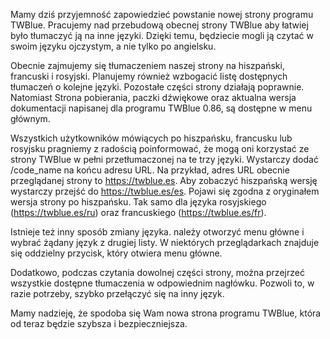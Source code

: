 <!-- 
.. title: Witamy na nowej stronie programu TWBlue 
.. slug: 1
.. date: 2016-10-03 09:20:57 UTC-05:00
.. tags: 
.. category: 
.. link: 
.. description: 
.. type: text
-->

Mamy dziś przyjemność zapowiedzieć powstanie nowej strony programu TWBlue. Pracujemy nad przebudową obecnej strony TWBlue aby łatwiej było tłumaczyć ją na inne języki. Dzięki temu, będziecie mogli ją czytać w swoim języku ojczystym, a nie tylko po angielsku.

Obecnie zajmujemy się tłumaczeniem naszej strony na hiszpański, francuski i rosyjski. Planujemy również wzbogacić listę dostępnych tłumaczeń o kolejne języki. Pozostałe części strony działają poprawnie. Natomiast Strona pobierania, paczki dźwiękowe oraz aktualna wersja dokumentacji napisanej dla programu TWBlue 0.86, są dostępne w menu głównym.

Wszystkich użytkowników mówiących po hiszpańsku, francusku lub rosyjsku pragniemy z radością poinformować, że mogą oni korzystać ze strony TWBlue w pełni przetłumaczonej na te trzy języki. Wystarczy dodać /code_name na końcu adresu URL. Na przykład, adres URL obecnie przeglądanej strony to https://twblue.es. Aby zobaczyć hiszpańską wersję wystarczy przejść do https://twblue.es/es. Pojawi się zgodna z oryginałem wersja strony po hiszpańsku. Tak samo dla języka rosyjskiego (https://twblue.es/ru) oraz francuskiego (https://twblue.es/fr).

Istnieje też inny sposób zmiany języka. należy otworzyć menu główne i wybrać żądany język z drugiej listy. W niektórych przeglądarkach znajduje się oddzielny przycisk, który otwiera menu główne.

Dodatkowo, podczas czytania dowolnej części strony, można przejrzeć wszystkie dostępne tłumaczenia w odpowiednim nagłówku. Pozwoli to, w razie potrzeby, szybko przełączyć się na inny język.

Mamy nadzieję, że spodoba się Wam nowa strona programu TWBlue, która od teraz będzie szybsza i bezpieczniejsza.